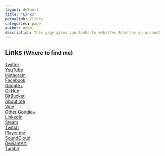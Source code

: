 ```yaml
---
layout: default
title: "Links"
permalink: /links
categories: page
author: Adam
description: This page gives you links to websites Adam has an account on.
---
```


<h2 class="">Links <small>(Where to find me)</small></h2>
<div class="container">
  <div class="row">
    <div class="column column-25"><a class="button button-clear" href="http://twitter.com/thinkaliker" target="_blank"><i class="fa fa-twitter"></i> Twitter</a></div>
    <div class="column column-25"><a class="button button-clear" href="http://youtube.com/thinkaliker" target="_blank"><i class="fa fa-youtube-play"></i> YouTube</a></div>
    <div class="column column-25"><a class="button button-clear" href="http://instagram.com/thinkaliker" target="_blank"><i class="fa fa-instagram"></i> Instagram</a></div>
    <div class="column column-25"><a class="button button-clear" href="http://facebook.com/thinkaliker" target="_blank"><i class="fa fa-facebook"></i> Facebook</a></div>
  </div>

  <div class="row">
    <div class="column column-25"><a class="button button-clear" href="http://plus.google.com/+AdamChao" target="_blank"><i class="fa fa-google-plus"></i> Google+</a></div>
    <div class="column column-25"><a class="button button-clear" href="http://github.com/thinkaliker" target="_blank"><i class="fa fa-github-alt"></i> GitHub</a></div>
    <div class="column column-25"><a class="button button-clear" href="http://bitbucket.org/thinkaliker" target="_blank"><i class="fa fa-bitbucket"></i> BitBucket</a></div>
    <div class="column column-25"><a class="button button-clear" href="http://adamchao.me" target="_blank"><i class="fa fa-briefcase"></i> About.me</a></div>
  </div>

  <div class="row">
    <div class="column column-25"><a class="button button-clear" href="http://vine.co/thinkaliker" target="_blank"><i class="fa fa-vine"></i> Vine</a></div>
    <div class="column column-25"><a class="button button-clear" href="http://plus.google.com/+thinkalikertk" target="_blank"><i class="fa fa-google-plus"></i> Other Google+</a></div>
    <div class="column column-25"><a class="button button-clear" href="http://linkedin.com/in/adamchao1" target="_blank"><i class="fa fa-linkedin"></i> LinkedIn</a></div>
    <div class="column column-25"><a class="button button-clear" href="http://steamcommunity.com/id/thinkaliker/"><i class="fa fa-steam"></i> Steam</a></div>
  </div>

  <div class="row">
    <div class="column column-25"><a class="button button-clear" href="http://twitch.tv/thinkaliker/" target="_blank"><i class="fa fa-twitch"></i> Twitch</a></div>
    <div class="column column-25"><a class="button button-clear" href="http://player.me/thinkaliker" target="_blank"><i class="fa fa-globe"></i> Player.me</a></div>
    <div class="column column-25"><a class="button button-clear" href="http://soundcloud.com/thinkaliker" target="_blank"><i class="fa fa-soundcloud"></i> SoundCloud</a></div>
    <div class="column column-25"><a class="button button-clear" href="http://thinkaliker.deviantart.com/" target="_blank"><i class="fa fa-deviantart"></i> DeviantArt</a></div>
  </div>
  
  <div class="row">
    <div class="column column-25"><a class="button button-clear" href="http://thinkaliker.tumblr.com" target="_blank"><i class="fa fa-tumblr"></i> Tumblr</a></div>
  </div>

</div>

